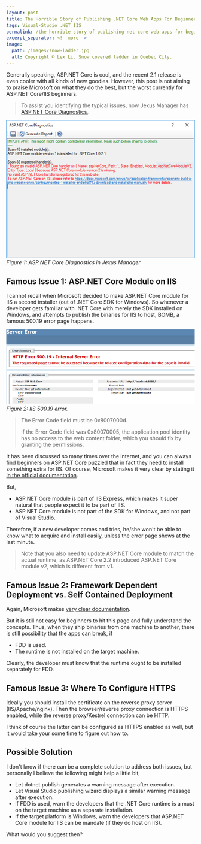 ```yaml
---
layout: post
title: The Horrible Story of Publishing .NET Core Web Apps For Beginners
tags: Visual-Studio .NET IIS
permalink: /the-horrible-story-of-publishing-net-core-web-apps-for-beginners-6121662dd8c4
excerpt_separator: <!--more-->
image:
  path: /images/snow-ladder.jpg
  alt: Copyright © Lex Li. Snow covered ladder in Quebec City.
---
```


Generally speaking, ASP.NET Core is cool, and the recent 2.1 release is even cooler with all kinds of new goodies. However, this post is not aiming to praise Microsoft on what they do the best, but the worst currently for ASP.NET Core/IIS beginners.
<!--more-->

> To assist you identifying the typical issues, now Jexus Manager has [ASP.NET Core Diagnostics](https://docs.jexusmanager.com/tutorials/ancm-diagnostics.html),

![img-description](/images/ancm_diag.png)
_Figure 1: ASP.NET Core Diagnostics in Jexus Manager_

## Famous Issue 1: ASP.NET Core Module on IIS

I cannot recall when Microsoft decided to make ASP.NET Core module for IIS a second installer (out of .NET Core SDK for Windows). So whenever a developer gets familiar with .NET Core with merely the SDK installed on Windows, and attempts to publish the binaries for IIS to host, BOMB, a famous 500.19 error page happens.

![img-description](/images/oob_500.png)
_Figure 2: IIS 500.19 error._

> The Error Code field must be 0x8007000d.
>
> If the Error Code field was 0x80070005, the application pool identity has no access to the web content folder, which you should fix by granting the permissions.

It has been discussed so many times over the internet, and you can always find beginners on ASP.NET Core puzzled that in fact they need to install something extra for IIS. Of course, Microsoft makes it very clear by stating it [in the official documentation](https://docs.microsoft.com/aspnet/core/host-and-deploy/iis/#install-the-net-core-hosting-bundle).

But,

* ASP.NET Core module is part of IIS Express, which makes it super natural that people expect it to be part of IIS.
* ASP.NET Core module is not part of the SDK for Windows, and not part of Visual Studio.

Therefore, if a new developer comes and tries, he/she won't be able to know what to acquire and install easily, unless the error page shows at the last minute.

> Note that you also need to update ASP.NET Core module to match the actual runtime, as ASP.NET Core 2.2 introduced ASP.NET Core module v2, which is different from v1.

## Famous Issue 2: Framework Dependent Deployment vs. Self Contained Deployment

Again, Microsoft makes [very clear documentation](https://docs.microsoft.com/dotnet/core/deploying/).

But it is still not easy for beginners to hit this page and fully understand the concepts. Thus, when they ship binaries from one machine to another, there is still possibility that the apps can break, if

 * FDD is used.
 * The runtime is not installed on the target machine.

Clearly, the developer must know that the runtime ought to be installed separately for FDD.

## Famous Issue 3: Where To Configure HTTPS

Ideally you should install the certificate on the reverse proxy server (IIS/Apache/nginx). Then the browser/reverse proxy connection is HTTPS enabled, while the reverse proxy/Kestrel connection can be HTTP.

I think of course the latter can be configured as HTTPS enabled as well, but it would take your some time to figure out how to.

## Possible Solution

I don't know if there can be a complete solution to address both issues, but personally I believe the following might help a little bit,

* Let dotnet publish generates a warning message after execution.
* Let Visual Studio publishing wizard displays a similar warning message after execution.
* If FDD is used, warn the developers that the .NET Core runtime is a must on the target machine as a separate installation.
* If the target platform is Windows, warn the developers that ASP.NET Core module for IIS can be mandate (if they do host on IIS).

What would you suggest then?
